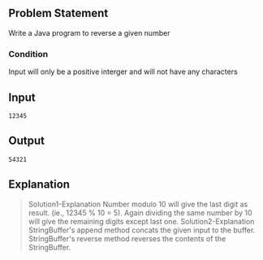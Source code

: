 ## Problem Statement

Write a Java program to reverse a given number

### Condition
Input will only be a positive interger and will not have any characters

## Input

    12345

## Output

    54321

## Explanation

> Solution1-Explanation 
> Number modulo 10 will give the last digit as result. (ie., 12345 % 10 = 5).
> Again dividing the same number by 10 will give the remaining digits except last one.
> Solution2-Explanation
> StringBuffer's append method concats the  given input to the buffer.
> StringBuffer's reverse method reverses the contents of the StringBuffer.